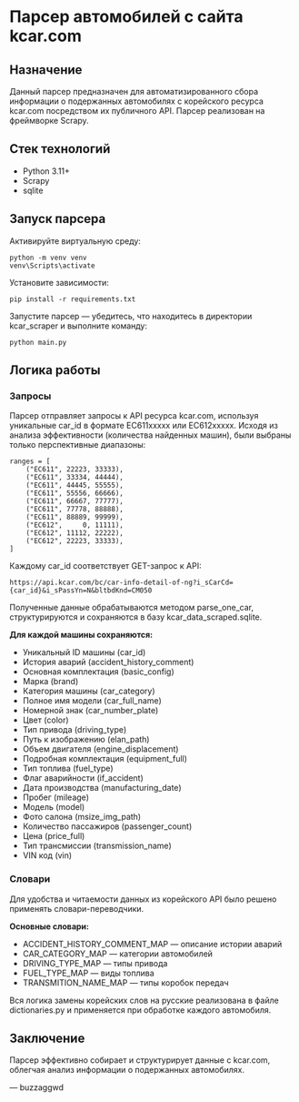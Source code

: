 # Парсер автомобилей с сайта kcar.com

## Назначение
Данный парсер предназначен для автоматизированного сбора информации о подержанных автомобилях с корейского ресурса kcar.com посредством их публичного API. Парсер реализован на фреймворке Scrapy.

## Стек технологий
- Python 3.11+
- Scrapy
- sqlite

## Запуск парсера

Активируйте виртуальную среду:
```
python -m venv venv
venv\Scripts\activate
```

Установите зависимости:
```
pip install -r requirements.txt
```

Запустите парсер — убедитесь, что находитесь в директории kcar_scraper
и выполните команду:
```
python main.py
```

## Логика работы

### Запросы
Парсер отправляет запросы к API ресурса kcar.com, используя уникальные car_id в формате EC611xxxxx или EC612xxxxx. Исходя из анализа эффективности (количества найденных машин), были выбраны только перспективные диапазоны:

```
ranges = [
    ("EC611", 22223, 33333),
    ("EC611", 33334, 44444),
    ("EC611", 44445, 55555),
    ("EC611", 55556, 66666),
    ("EC611", 66667, 77777),
    ("EC611", 77778, 88888),
    ("EC611", 88889, 99999),
    ("EC612",     0, 11111),
    ("EC612", 11112, 22222),
    ("EC612", 22223, 33333),
]
```

Каждому car_id соответствует GET-запрос к API:

```
https://api.kcar.com/bc/car-info-detail-of-ng?i_sCarCd={car_id}&i_sPassYn=N&bltbdKnd=CM050
```

Полученные данные обрабатываются методом parse_one_car, структурируются и сохраняются в базу kcar_data_scraped.sqlite.

**Для каждой машины сохраняются:**

- Уникальный ID машины (car_id)
- История аварий (accident_history_comment)
- Основная комплектация (basic_config)
- Марка (brand)
- Категория машины (car_category)
- Полное имя модели (car_full_name)
- Номерной знак (car_number_plate)
- Цвет (color)
- Тип привода (driving_type)
- Путь к изображению (elan_path)
- Объем двигателя (engine_displacement)
- Подробная комплектация (equipment_full)
- Тип топлива (fuel_type)
- Флаг аварийности (if_accident)
- Дата производства (manufacturing_date)
- Пробег (mileage)
- Модель (model)
- Фото салона (msize_img_path)
- Количество пассажиров (passenger_count)
- Цена (price_full)
- Тип трансмиссии (transmission_name)
- VIN код (vin)

### Словари

Для удобства и читаемости данных из корейского API было решено применять словари-переводчики.

**Основные словари:**

- ACCIDENT_HISTORY_COMMENT_MAP — описание истории аварий
- CAR_CATEGORY_MAP — категории автомобилей
- DRIVING_TYPE_MAP — типы привода
- FUEL_TYPE_MAP — виды топлива
- TRANSMITION_NAME_MAP — типы коробок передач

Вся логика замены корейских слов на русские реализована в файле dictionaries.py и применяется при обработке каждого автомобиля.


## Заключение
Парсер эффективно собирает и структурирует данные с kcar.com, облегчая анализ информации о подержанных автомобилях.

— buzzaggwd